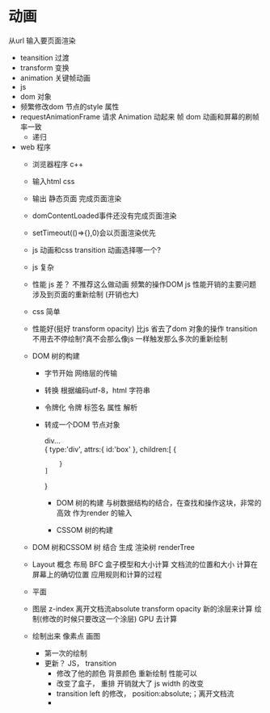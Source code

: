# 动画
从url 输入要页面渲染
- teansition 过渡
- transform  变换
- animation  关键帧动画
- js 
 - dom 对象
 - 频繁修改dom 节点的style 属性
 - requestAnimationFrame
   请求 Animation 动起来 帧 
   dom 动画和屏幕的刷帧率一致
   + 递归
- web 程序
    - 浏览器程序 c++ 
    - 输入html css
    - 输出 静态页面 完成页面渲染
    - domContentLoaded事件还没有完成页面渲染
    - setTimeout(()=>{},0)会以页面渲染优先

    - js 动画和css transition 动画选择哪一个?
     - js 复杂
     - 性能 js 差？ 不推荐这么做动画
     频繁的操作DOM js 性能开销的主要问题
     涉及到页面的重新绘制 (开销也大)

     - css 简单 
     - 性能好(挺好 transform opacity)
      比js 省去了dom 对象的操作
       transition 不用去不停绘制?真不会那么像js 一样触发那么多次的重新绘制

    - DOM 树的构建
      - 字节开始 网络层的传输
      - 转换 根据编码utf-8，html 字符串
      - 令牌化 令牌 标签名 属性  解析 
      - 转成一个DOM 节点对象
        <div id="box">
        div...
        </div>
        {
            type:'div',
            attrs:{
                id:'box'
            },
            children:[
                {

                }
            ]
        }
        - DOM 树的构建
        与树数据结构的结合，在查找和操作这块，非常的高效 作为render 的输入

        - CSSOM 树的构建
          
    - DOM 树和CSSOM 树 结合 生成 渲染树 renderTree
    - Layout 概念 布局 BFC 盒子模型和大小计算
      文档流的位置和大小 计算在屏幕上的确切位置
      应用规则和计算的过程

    - 平面
     - 图层 z-index 离开文档流absolute transform opacity
        新的涂层来计算 绘制(修改的时候只要改这一个涂层)
    GPU 去计算
     - 绘制出来
       像素点 画图

       - 第一次的绘制 
       - 更新？ JS， transition
         - 修改了他的颜色 背景颜色 重新绘制 性能可以
         - 改变了盒子， 重排 开销就大了 js width 的改变 
         - transition left 的修改， position:absolute;；离开文档流
         - 